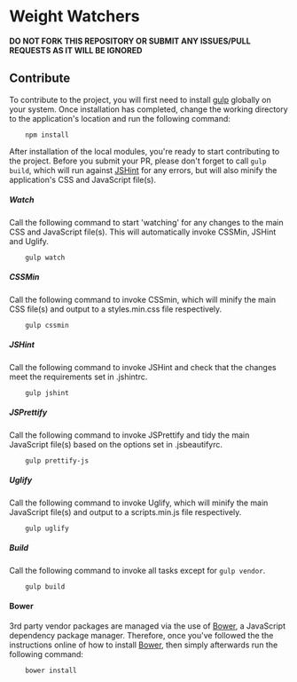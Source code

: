 # Weight Watchers

**DO NOT FORK THIS REPOSITORY OR SUBMIT ANY ISSUES/PULL REQUESTS AS IT WILL BE IGNORED**

## Contribute

To contribute to the project, you will first need to install [gulp](http://gulpjs.com) globally on your system. Once installation has completed, change the working directory to the application's location and run the following command:

```shell
    npm install
```

After installation of the local modules, you're ready to start contributing to the project. Before you submit your PR, please don't forget to call `gulp build`, which will run against [JSHint](http://jshint.com) for any errors, but will also minify the application's CSS and JavaScript file(s).

##### Watch
Call the following command to start 'watching' for any changes to the main CSS and JavaScript file(s). This will automatically invoke CSSMin, JSHint and Uglify.
```shell
    gulp watch
```

##### CSSMin
Call the following command to invoke CSSmin, which will minify the main CSS file(s) and output to a styles.min.css file respectively.
```shell
    gulp cssmin
```

##### JSHint
Call the following command to invoke JSHint and check that the changes meet the requirements set in .jshintrc.
```shell
    gulp jshint
```

##### JSPrettify
Call the following command to invoke JSPrettify and tidy the main JavaScript file(s) based on the options set in .jsbeautifyrc.
```shell
    gulp prettify-js
```

##### Uglify
Call the following command to invoke Uglify, which will minify the main JavaScript file(s) and output to a scripts.min.js file respectively.
```shell
    gulp uglify
```

##### Build
Call the following command to invoke all tasks except for `gulp vendor`.
```shell
    gulp build
```

#### Bower

3rd party vendor packages are managed via the use of [Bower](http://bower.io), a JavaScript dependency package manager. Therefore, once you've followed the the instructions online of how to install [Bower](http://bower.io), then simply afterwards run the following command:

```shell
    bower install
```
